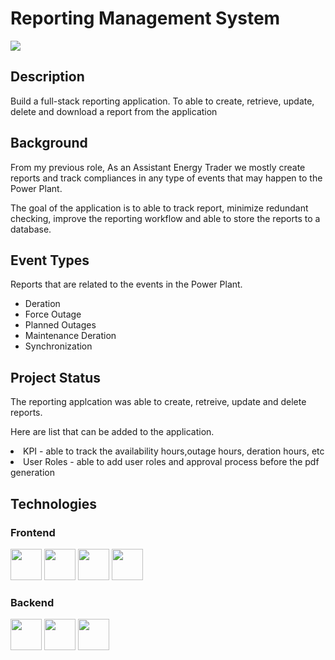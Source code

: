 # Reporting Management System
<div><img src="https://img.shields.io/badge/development-brightgreen"></div>

## Description

Build a full-stack reporting application. To able to create, retrieve, update, delete and download a report from the application

## Background

From my previous role, As an Assistant Energy Trader we mostly create reports and track compliances in any type of events that may happen to the Power Plant.

The goal of the application is to able to track report, minimize redundant checking, improve the reporting workflow and able to store the reports to a database.

## Event Types
Reports that are related to the events in the Power Plant.
<ul>
    <li>Deration</li>
    <li>Force Outage</li>
    <li>Planned Outages</li>
    <li>Maintenance Deration</li>
    <li>Synchronization</li>
</ul>

## Project Status

The reporting applcation was able to create, retreive, update and delete reports. 

Here are list that can be added to the application.
<li> KPI - able to track the availability hours,outage hours, deration hours, etc
<li> User Roles - able to add user roles and approval process before the pdf generation

## Technologies
### Frontend
<div>
    <img style="width:50px;height:50px;"src="https://user-images.githubusercontent.com/25181517/192158954-f88b5814-d510-4564-b285-dff7d6400dad.png">  
    <img style="width:50px;height:50px;"src="https://user-images.githubusercontent.com/25181517/183898674-75a4a1b1-f960-4ea9-abcb-637170a00a75.png">  
    <img style="width:50px;height:50px;"src="https://user-images.githubusercontent.com/25181517/117447155-6a868a00-af3d-11eb-9cfe-245df15c9f3f.png">  
    <img style="width:50px;height:50px;"src="https://user-images.githubusercontent.com/25181517/183898054-b3d693d4-dafb-4808-a509-bab54cf5de34.png">
</div>

### Backend

<div>
    <img style="width:50px;height:50px;"src="https://user-images.githubusercontent.com/25181517/183568594-85e280a7-0d7e-4d1a-9028-c8c2209e073c.png">  
    <img style="width:50px;height:50px;"src="https://user-images.githubusercontent.com/25181517/183859966-a3462d8d-1bc7-4880-b353-e2cbed900ed6.png">
    <img style="width:50px;height:50px;"src="https://user-images.githubusercontent.com/25181517/117208740-bfb78400-adf5-11eb-97bb-09072b6bedfc.png">
</div>
